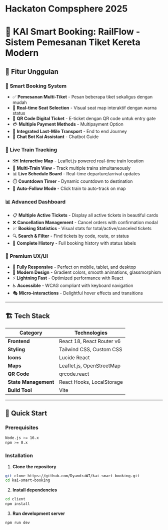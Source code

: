 # Hackaton Compsphere 2025

# 🚄 **KAI Smart Booking: RailFlow** - Sistem Pemesanan Tiket Kereta Modern

## 🌟 **Fitur Unggulan**

### 🎫 **Smart Booking System**
- ✅ **Pemesanan Multi-Tiket** - Pesan beberapa tiket sekaligus dengan mudah
- 🔄 **Real-time Seat Selection** - Visual seat map interaktif dengan warna status
- 📱 **QR Code Digital Ticket** - E-ticket dengan QR code untuk entry gate
- 💳 **Multiple Payment Methods** - Multipayment Option
- 🚗 **Integrated Last-Mile Transport** - End to end Journey
- 🤖 **Chat Bot Kai Assistant** - Chatbot Guide

### 📍 **Live Train Tracking**
- 🗺️ **Interactive Map** - Leaflet.js powered real-time train location
- 🚂 **Multi-Train View** - Track multiple trains simultaneously
- 📊 **Live Schedule Board** - Real-time departure/arrival updates
- ⏱️ **Countdown Timer** - Dynamic countdown to destination
- 🎯 **Auto-Follow Mode** - Click train to auto-track on map

### 📊 **Advanced Dashboard**
- 📋 **Multiple Active Tickets** - Display all active tickets in beautiful cards
- ❌ **Cancellation Management** - Cancel orders with confirmation modal
- 📈 **Booking Statistics** - Visual stats for total/active/canceled tickets
- 🔍 **Search & Filter** - Find tickets by code, route, or status
- 📜 **Complete History** - Full booking history with status labels

### 🎨 **Premium UX/UI**
- 📱 **Fully Responsive** - Perfect on mobile, tablet, and desktop
- 🌙 **Modern Design** - Gradient colors, smooth animations, glassmorphism
- ⚡ **Lightning Fast** - Optimized performance with React
- ♿ **Accessible** - WCAG compliant with keyboard navigation
- 🎭 **Micro-interactions** - Delightful hover effects and transitions

***

## 🏗️ **Tech Stack**

| Category | Technologies |
|----------|-------------|
| **Frontend** | React 18, React Router v6 |
| **Styling** | Tailwind CSS, Custom CSS |
| **Icons** | Lucide React |
| **Maps** | Leaflet.js, OpenStreetMap |
| **QR Code** | qrcode.react |
| **State Management** | React Hooks, LocalStorage |
| **Build Tool** | Vite |

***

## 🚀 **Quick Start**

### Prerequisites
```bash
Node.js >= 16.x
npm >= 8.x
```

### Installation

1. **Clone the repository**
```bash
git clone https://github.com/DyandraWI/kai-smart-booking.git
cd kai-smart-booking
```

2. **Install dependencies**
```bash
cd client
npm install
```

3. **Run development server**
```bash
npm run dev
```